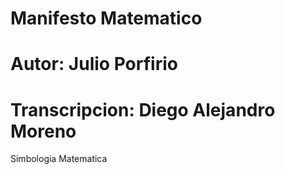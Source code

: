 # Manifesto Matematico 
# Autor: Julio Porfirio
# Transcripcion: Diego Alejandro Moreno

Simbologia Matematica
